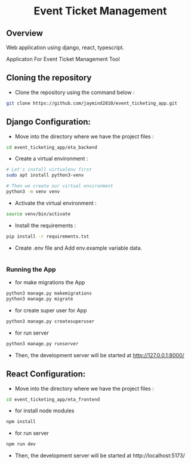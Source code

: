 <div align="center">

# Event Ticket Management
</div>

## Overview

Web application using django, react, typescript.

Applicaton For Event Ticket Management Tool


## Cloning the repository

- Clone the repository using the command below :

```bash
git clone https://github.com/jaymind2810/event_ticketing_app.git

```

## Django Configuration:

- Move into the directory where we have the project files : 


```bash
cd event_ticketing_app/eta_backend
```

- Create a virtual environment :
```bash
# Let's install virtualenv first
sudo apt install python3-venv

# Then we create our virtual environment
python3 -m venv venv
```

- Activate the virtual environment :
```bash
source venv/bin/activate
```

- Install the requirements :
```bash
pip install -r requirements.txt
```

- Create .env file and Add env.example variable data.

#

### Running the App

- for make migrations the App
```bash
python3 manage.py makemigrations
python3 manage.py migrate
```

- for create super user for App
```bash
python3 manage.py createsuperuser
```

- for run server
```bash
python3 manage.py runserver
```

- Then, the development server will be started at http://127.0.0.1:8000/



## React Configuration:


- Move into the directory where we have the project files : 


```bash
cd event_ticketing_app/eta_frontend

```


- for install node modules
```bash
npm install
```

- for run server
```bash
npm run dev
```

- Then, the development server will be started at http://localhost:5173/